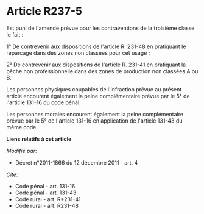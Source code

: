 # Article R237-5

Est puni de l'amende prévue pour les contraventions de la troisième classe le fait : 

1° De contrevenir aux dispositions de l'article R. 231-48 en pratiquant le reparcage dans des zones non classées pour cet
usage ; 

2° De contrevenir aux dispositions de l'article R. 231-41 en pratiquant la pêche non professionnelle dans des zones de
production non classées A ou B. 

Les personnes physiques coupables de l'infraction prévue au présent article encourent également la peine complémentaire
prévue par le 5° de l'article 131-16 du code pénal. 

Les personnes morales encourent également la peine complémentaire prévue par le 5° de l'article 131-16 en application de
l'article 131-43 du même code.

**Liens relatifs à cet article**

_Modifié par_:

  - Décret n°2011-1866 du 12 décembre 2011 - art. 4

_Cite_:

  - Code pénal - art. 131-16
  - Code pénal - art. 131-43
  - Code rural - art. R*231-41
  - Code rural - art. R231-48
